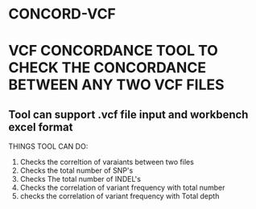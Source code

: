 # CONCORD-VCF

VCF CONCORDANCE TOOL TO CHECK THE CONCORDANCE BETWEEN ANY TWO VCF FILES
========================================================================

Tool can support .vcf file input and workbench excel format
------------------------------------------------------------
THINGS TOOL CAN DO:
1. Checks the correltion of varaiants between two files
2. Checks the total number of SNP's
3. Checks The total number of INDEL's
4. Checks the correlation of variant frequency with total number
5. checks the correlation of variant frequency with Total depth



